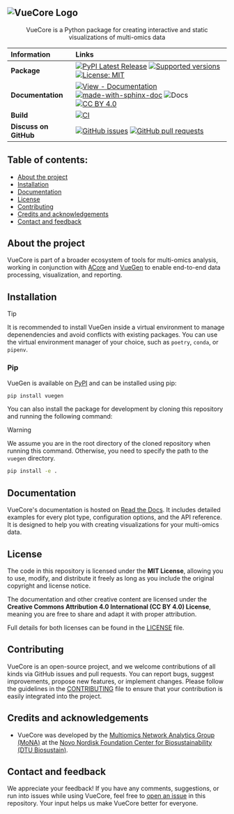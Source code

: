 ## ![VueCore Logo](https://raw.githubusercontent.com/Multiomics-Analytics-Group/vuecore/HEAD/docs/images/logo/vuecore_logo.svg)

<p align="center">
   VueCore is a Python package for creating interactive and static visualizations of multi-omics data
</p>

| Information           | Links                                                                                                                                                                                                                                                                                                                                                                                                                                                                                                                 |
| :-------------------- | :-------------------------------------------------------------------------------------------------------------------------------------------------------------------------------------------------------------------------------------------------------------------------------------------------------------------------------------------------------------------------------------------------------------------------------------------------------------------------------------------------------------------- |
| **Package**           | [![PyPI Latest Release](https://img.shields.io/pypi/v/vuecore.svg)][vuecore-pypi] [![Supported versions](https://img.shields.io/pypi/pyversions/vuecore.svg)][vuecore-pypi] [![License: MIT](https://img.shields.io/badge/License-MIT-yellow.svg)][mit-license]|
| **Documentation**     | [![View - Documentation](https://img.shields.io/badge/view-Documentation-blue?style=flat)][vuecore-docs] [![made-with-sphinx-doc](https://img.shields.io/badge/Made%20with-Sphinx-1f425f.svg)](https://www.sphinx-doc.org/) ![Docs](https://readthedocs.org/projects/vuecore/badge/?style=flat) [![CC BY 4.0][cc-by-shield]][vuecore-license]|
| **Build**             | [![CI](https://github.com/Multiomics-Analytics-Group/vuecore/actions/workflows/cdci.yml/badge.svg)][ci-gh-action]|                                                                                     
| **Discuss on GitHub** | [![GitHub issues](https://img.shields.io/github/issues/Multiomics-Analytics-Group/vuecore)][issues] [![GitHub pull requests](https://img.shields.io/github/issues-pr/Multiomics-Analytics-Group/vuecore)][pulls]|

## Table of contents:

- [About the project](#about-the-project)
- [Installation](#installation)
- [Documentation](#documentation)
- [License](#license)
- [Contributing](#contributing)
- [Credits and acknowledgements](#credits-and-acknowledgements)
- [Contact and feedback](#contact-and-feedback)

## About the project

VueCore is part of a broader ecosystem of tools for multi-omics analysis, working in conjunction with [ACore][acore] and [VueGen][vuegen] to enable end-to-end data processing, visualization, and reporting.

## Installation

> [!TIP]
> It is recommended to install VueGen inside a virtual environment to manage depenendencies and avoid conflicts with existing packages. You can use the virtual environment manager of your choice, such as `poetry`, `conda`, or `pipenv`.

### Pip

VueGen is available on [PyPI][vuecore-pypi] and can be installed using pip:

```bash
pip install vuegen
```

You can also install the package for development by cloning this repository and running the following command:

> [!WARNING]
> We assume you are in the root directory of the cloned repository when running this command. Otherwise, you need to specify the path to the `vuegen` directory.

```bash
pip install -e .
```

## Documentation

VueCore's documentation is hosted on [Read the Docs][vuecore-docs]. It includes detailed examples for every plot type, configuration options, and the API reference. It is designed to help you with creating visualizations for your multi-omics data.

## License

The code in this repository is licensed under the **MIT License**, allowing you to use, modify, and distribute it freely as long as you include the original copyright and license notice.

The documentation and other creative content are licensed under the **Creative Commons Attribution 4.0 International (CC BY 4.0) License**, meaning you are free to share and adapt it with proper attribution.

Full details for both licenses can be found in the [LICENSE][vuecore-license] file.

## Contributing

VueCore is an open-source project, and we welcome contributions of all kinds via GitHub issues and pull requests. You can report bugs, suggest improvements, propose new features, or implement changes. Please follow the guidelines in the [CONTRIBUTING](CONTRIBUTING.md) file to ensure that your contribution is easily integrated into the project.

## Credits and acknowledgements

- VueCore was developed by the [Multiomics Network Analytics Group (MoNA)][Mona] at the [Novo Nordisk Foundation Center for Biosustainability (DTU Biosustain)][Biosustain].

## Contact and feedback

We appreciate your feedback! If you have any comments, suggestions, or run into issues while using VueCore, feel free to [open an issue][new-issue] in this repository. Your input helps us make VueCore better for everyone.


[vuecore-pypi]: https://pypi.org/project/vuecore/
[vuecore-license]: https://github.com/Multiomics-Analytics-Group/vuecore/blob/main/LICENSE.md
[vuecore-docs]: https://vuecore.readthedocs.io/
[cc-by-shield]: https://img.shields.io/badge/License-CC%20BY%204.0-lightgrey.svg
[mit-license]: https://opensource.org/licenses/MIT
[ci-gh-action]: https://github.com/Multiomics-Analytics-Group/vuecore/actions/workflows/cdci.yml
[issues]: https://github.com/Multiomics-Analytics-Group/vuecore/issues
[pulls]: https://github.com/Multiomics-Analytics-Group/vuecore/pulls
[vuegen]: https://github.com/Multiomics-Analytics-Group/vuegen
[acore]: https://github.com/Multiomics-Analytics-Group/acore
[Mona]: https://multiomics-analytics-group.github.io/
[Biosustain]: https://www.biosustain.dtu.dk/
[new-issue]:https://github.com/Multiomics-Analytics-Group/vuecore/issues/new